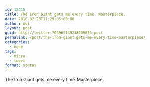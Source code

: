 ```yaml
---
id: 12415
title: The Iron Giant gets me every time. Masterpiece.
date: 2016-02-28T11:29:05+00:00
author: Avi
layout: post
guid: http://twitter-703965149238009856-post
permalink: /post/the-iron-giant-gets-me-every-time-masterpiece/
categories:
  - none
tags:
  - micro
  - tweet
format: status
---
```

The Iron Giant gets me every time. Masterpiece.